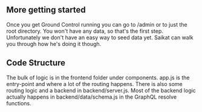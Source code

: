 ## More getting started

Once you get Ground Control running you can go to /admin or to just the root directory.  You won't have any data, so that's the first step.  Unfortunately we don't have an easy way to seed data yet.  Saikat can walk you through how he's doing it though.

## Code Structure

The bulk of logic is in the frontend folder under components.  app.js is the entry-point and where a lot of the routing happens.  There is also some routing logic and a backend in backend/server.js.  Most of the backend logic actually happens in backend/data/schema.js in the GraphQL resolve functions.